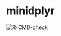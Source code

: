 # minidplyr
<!-- badges: start -->
[![R-CMD-check](https://github.com/alishasmhall/minidplyr/actions/workflows/R-CMD-check.yaml/badge.svg)](https://github.com/alishasmhall/minidplyr/actions/workflows/R-CMD-check.yaml)
<!-- badges: end -->